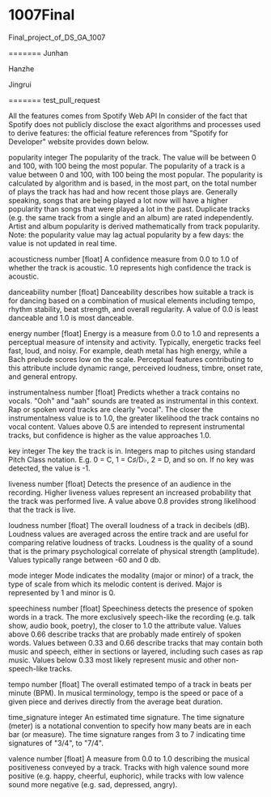 # 1007Final
Final_project_of_DS_GA_1007

=======
Junhan

Hanzhe

Jingrui

=======
test_pull_request

All the features comes from Spotify Web API
In consider of the fact that Spotify does not publicly disclose the exact algorithms and processes used to derive features:
the official feature references from "Spotify for Developer" website provides down below.

popularity
integer
The popularity of the track. The value will be between 0 and 100, with 100 being the most popular.
The popularity of a track is a value between 0 and 100, with 100 being the most popular. 
The popularity is calculated by algorithm and is based, in the most part, on the total number of plays the track has had and how recent those plays are.
Generally speaking, songs that are being played a lot now will have a higher popularity than songs that were played a lot in the past. Duplicate tracks (e.g. the same track from a single and an album) are rated independently. 
Artist and album popularity is derived mathematically from track popularity. 
Note: the popularity value may lag actual popularity by a few days: the value is not updated in real time.

acousticness
number [float]
A confidence measure from 0.0 to 1.0 of whether the track is acoustic. 
1.0 represents high confidence the track is acoustic.

danceability
number [float]
Danceability describes how suitable a track is for dancing based on a combination of musical elements including tempo, rhythm stability, beat strength, and overall regularity. 
A value of 0.0 is least danceable and 1.0 is most danceable.

energy
number [float]
Energy is a measure from 0.0 to 1.0 and represents a perceptual measure of intensity and activity. Typically, energetic tracks feel fast, loud, and noisy. 
For example, death metal has high energy, while a Bach prelude scores low on the scale. Perceptual features contributing to this attribute include dynamic range, perceived loudness, timbre, onset rate, and general entropy.

instrumentalness
number [float]
Predicts whether a track contains no vocals. "Ooh" and "aah" sounds are treated as instrumental in this context. Rap or spoken word tracks are clearly "vocal". 
The closer the instrumentalness value is to 1.0, the greater likelihood the track contains no vocal content. 
Values above 0.5 are intended to represent instrumental tracks, but confidence is higher as the value approaches 1.0.

key
integer
The key the track is in. Integers map to pitches using standard Pitch Class notation. 
E.g. 0 = C, 1 = C♯/D♭, 2 = D, and so on. If no key was detected, the value is -1.

liveness
number [float]
Detects the presence of an audience in the recording. Higher liveness values represent an increased probability that the track was performed live. 
A value above 0.8 provides strong likelihood that the track is live.

loudness
number [float]
The overall loudness of a track in decibels (dB). 
Loudness values are averaged across the entire track and are useful for comparing relative loudness of tracks.
Loudness is the quality of a sound that is the primary psychological correlate of physical strength (amplitude). 
Values typically range between -60 and 0 db.

mode
integer
Mode indicates the modality (major or minor) of a track, the type of scale from which its melodic content is derived. Major is represented by 1 and minor is 0.

speechiness
number [float]
Speechiness detects the presence of spoken words in a track. 
The more exclusively speech-like the recording (e.g. talk show, audio book, poetry), the closer to 1.0 the attribute value. 
Values above 0.66 describe tracks that are probably made entirely of spoken words. 
Values between 0.33 and 0.66 describe tracks that may contain both music and speech, either in sections or layered, including such cases as rap music. 
Values below 0.33 most likely represent music and other non-speech-like tracks.

tempo
number [float]
The overall estimated tempo of a track in beats per minute (BPM). In musical terminology, tempo is the speed or pace of a given piece and derives directly from the average beat duration.

time_signature
integer
An estimated time signature. The time signature (meter) is a notational convention to specify how many beats are in each bar (or measure). 
The time signature ranges from 3 to 7 indicating time signatures of "3/4", to "7/4".

valence
number [float]
A measure from 0.0 to 1.0 describing the musical positiveness conveyed by a track. 
Tracks with high valence sound more positive (e.g. happy, cheerful, euphoric), while tracks with low valence sound more negative (e.g. sad, depressed, angry).

